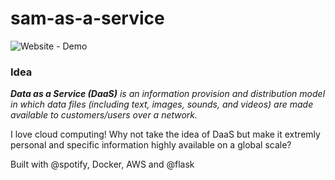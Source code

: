 # sam-as-a-service
![Website - Demo](static_content/Saas2.gif)

### Idea
*__Data as a Service (DaaS)__ is an information provision and distribution model in which data files (including text, images, sounds, and videos) are made available to customers/users over a network.*

I love cloud computing! Why not take the idea of DaaS but make it extremly personal and specific information highly available on a global scale? 

Built with @spotify, Docker, AWS and @flask